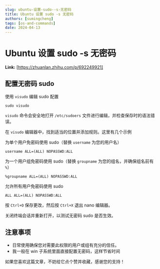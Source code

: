 ```yaml
---
slug: ubuntu-设置-sudo--s-无密码
title: Ubuntu 设置 sudo -s 无密码
authors: [sumingcheng]
tags: [os-and-commands]
date: 2024-04-13
---
```


# Ubuntu 设置 sudo -s 无密码



 **Link:** [https://zhuanlan.zhihu.com/p/692249921]

## 配置无密码 sudo  

使用 `visudo` 编辑 sudo 配置

```
sudo visudo
```

`visudo` 命令会安全地打开 `/etc/sudoers` 文件进行编辑，并检查保存时的语法错误。

在 `visudo` 编辑器中，找到适当的位置并添加规则。这里有几个示例

为单个用户免密码使用 sudo（替换 `username` 为您的用户名）

```
username ALL=(ALL) NOPASSWD:ALL
```

为一个用户组免密码使用 sudo（替换 `groupname` 为您的组名，并确保组名前有 `%`）

```
%groupname ALL=(ALL) NOPASSWD:ALL
```

允许所有用户免密码使用 sudo

```
ALL ALL=(ALL) NOPASSWD:ALL
```

按 `Ctrl+O` 保存更改，然后按 `Ctrl+X` 退出 nano 编辑器。

关闭终端会话并重新打开，以测试无密码 sudo 是否生效。

## 注意事项  

* 日常使用确保您对需要此权限的用户或组有充分的信任。
* 我一般在 win 子系统里面直接配置无密码，这样节省时间

  


如果您喜欢这篇文章，不妨给它点个赞并收藏，感谢您的支持！